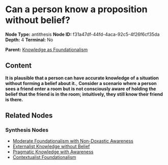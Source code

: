 # Can a person know a proposition without belief?

**Node Type:** antithesis
**Node ID:** f31a47df-44fd-4aca-92c5-4f26f6cf35da
**Depth:** 4
**Terminal:** No

**Parent:** [Knowledge as Foundationalism](knowledge-as-foundationalism-synthesis-9849464e-9765-47f0-be4c-089b01535034.md)

## Content

**It is plausible that a person can have accurate knowledge of a situation without forming a belief about it.**, **Consider a scenario where a person sees a friend enter a room but is not consciously aware of holding the belief that the friend is in the room; intuitively, they still know their friend is there.**

## Related Nodes

### Synthesis Nodes

- [Moderate Foundationalism with Non-Doxastic Awareness](moderate-foundationalism-with-non-doxastic-awareness-synthesis-a99c4ab9-794d-4bd4-828f-a0a96c24a72d.md)
- [Externalist Knowledge without Belief](externalist-knowledge-without-belief-synthesis-41690db7-bbe7-493a-912d-53db2fd3614b.md)
- [Pragmatic Knowledge with Awareness](pragmatic-knowledge-with-awareness-synthesis-645b087d-9cad-497d-aa3b-a7d70709b063.md)
- [Contextualist Foundationalism](contextualist-foundationalism-synthesis-baf7f87f-3987-4288-8338-706143d2d80a.md)
